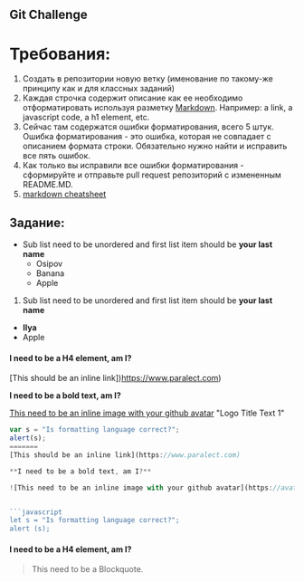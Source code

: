 ## Git Challenge
# Требования:
  1. Создать в репозитории новую ветку (именование по такому-же принципу как и для классных заданий)
  2. Каждая строчка содержит описание как ее необходимо отформатировать используя разметку [Markdown](https://github.com/adam-p/markdown-here/wiki/Markdown-Cheatsheet). Например: a link, a javascript code, a h1 element, etc.
  4. Сейчас там содержатся ошибки форматирования, всего 5 штук. Ошибка форматирования - это ошибка, которая не совпадает с описанием формата строки. Обязательно нужно найти и исправить все пять ошибок.
  5. Как только вы исправили все ошибки форматирования - сформируйте и отправьте pull request репозиторий с измененным README.MD.
  6. [markdown cheatsheet](https://github.com/adam-p/markdown-here/wiki/Markdown-Cheatsheet)

**Задание**:
----------
* Sub list need to be unordered and first list item should be **your last name**
  * Osipov
  * Banana
  * Apple

1. Sub list need to be unordered and first list item should be **your last name**
  * **Ilya**
  * Apple



#### I need to be a H4 element, am I? ####

[This should be an inline link])https://www.paralect.com)

**I need to be a bold text, am I?**

[This need to be an inline image with your github avatar](https://github.com/adam-p/markdown-here/raw/master/src/common/images/icon48.png) "Logo Title Text 1"


```javascript
var s = "Is formatting language correct?";
alert(s);
=======
[This should be an inline link](https://www.paralect.com)

**I need to be a bold text, am I?**

![This need to be an inline image with your github avatar](https://avatars7.githubusercontent.com/u/17255519?v=3&u=bc759acf1729726499748ac7bdaa966273fab022&s=400 "Logo Title Text 1")


```javascript
let s = "Is formatting language correct?";
alert (s);
```
#### I need to be a H4 element, am I? ####

> This need to be a Blockquote.
